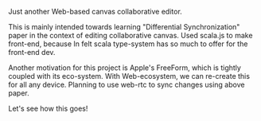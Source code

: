 Just another Web-based canvas collaborative editor.

This is mainly intended towards learning "Differential Synchronization" paper in the context of editing collaborative canvas.
Used scala.js to make front-end, because In felt scala type-system has so much to offer for the front-end dev.

Another motivation for this project is Apple's FreeForm, which is tightly coupled with its eco-system. 
With Web-ecosystem, we can re-create this for all any device. Planning to use web-rtc to sync changes using above paper.

Let's see how this goes!
